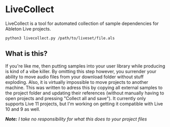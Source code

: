 # LiveCollect
LiveCollect is a tool for automated collection of sample dependencies for Ableton Live projects. 

`python3 livecollect.py /path/to/liveset/file.als`

## What is this?
If you're like me, then putting samples into your user library while producing is kind of a vibe killer. By omitting this step however, you surrender your ability to move audio files from your download folder without stuff exploding. Also, it is virtually impossible to move projects to another machine. This was written to adress this by copying all external samples to the project folder and updating their references (without manually having to open projects and pressing "Collect all and save"). It currently only supports Live 11 projects, but I'm working on getting it compatible with Live 10 and 9 as well.

***Note:** I take no responsibility for what this does to your project files*